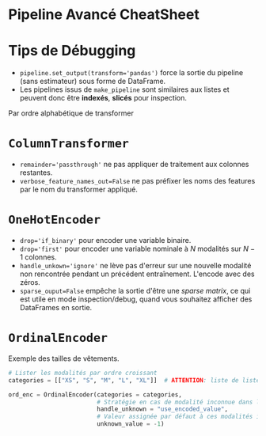 # Pipeline Avancé CheatSheet

# Tips de Débugging
- `pipeline.set_output(transform='pandas')` force la sortie du pipeline (sans estimateur) sous forme de DataFrame.
- Les pipelines issus de `make_pipeline` sont similaires aux listes et peuvent donc être **indexés**, **slicés** pour inspection.

Par ordre alphabétique de transformer

# `ColumnTransformer`
- `remainder='passthrough'` ne pas appliquer de traitement aux colonnes restantes.
- `verbose_feature_names_out=False` ne pas préfixer les noms des features par le nom du transformer appliqué.

# `OneHotEncoder`
- `drop='if_binary'` pour encoder une variable binaire.
- `drop='first'` pour encoder une variable nominale à $N$ modalités sur $N-1$ colonnes.
- `handle_unkown='ignore'` ne lève pas d'erreur sur une nouvelle modalité non rencontrée pendant un précédent entraînement. L'encode avec des zéros.
- `sparse_ouput=False` empêche la sortie d'être une *sparse matrix*, ce qui est utile en mode inspection/debug, quand vous souhaitez afficher des DataFrames en sortie.

# `OrdinalEncoder`
Exemple des tailles de vêtements.

```python
# Lister les modalités par ordre croissant
categories = [["XS", "S", "M", "L", "XL"]]  # ATTENTION: liste de listes!

ord_enc = OrdinalEncoder(categories = categories,
                         # Stratégie en cas de modalité inconnue dans le val ou le test set
                         handle_unknown = "use_encoded_value",
                         # Valeur assignée par défaut à ces modalités inconnues
                         unknown_value = -1)
```
